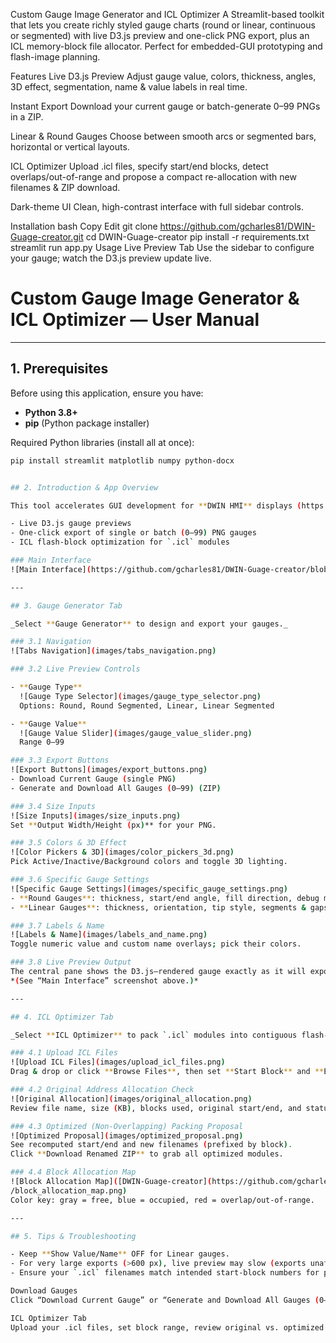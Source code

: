 Custom Gauge Image Generator and ICL Optimizer
A Streamlit-based toolkit that lets you create richly styled gauge charts (round or linear, continuous or segmented) with live D3.js preview and one-click PNG export, plus an ICL memory-block file allocator. Perfect for embedded-GUI prototyping and flash-image planning.

Features
Live D3.js Preview
Adjust gauge value, colors, thickness, angles, 3D effect, segmentation, name & value labels in real time.

Instant Export
Download your current gauge or batch-generate 0–99 PNGs in a ZIP.

Linear & Round Gauges
Choose between smooth arcs or segmented bars, horizontal or vertical layouts.

ICL Optimizer
Upload .icl files, specify start/end blocks, detect overlaps/out-of-range and propose a compact re-allocation with new filenames & ZIP download.

Dark-theme UI
Clean, high-contrast interface with full sidebar controls.

Installation
bash
Copy
Edit
git clone https://github.com/gcharles81/DWIN-Guage-creator.git
cd DWIN-Guage-creator
pip install -r requirements.txt
streamlit run app.py
Usage
Live Preview Tab
Use the sidebar to configure your gauge; watch the D3.js preview update live.

# Custom Gauge Image Generator & ICL Optimizer — User Manual

---

## 1. Prerequisites

Before using this application, ensure you have:

- **Python 3.8+**  
- **pip** (Python package installer)

Required Python libraries (install all at once):
```bash
pip install streamlit matplotlib numpy python-docx


## 2. Introduction & App Overview

This tool accelerates GUI development for **DWIN HMI** displays (https://www.dwin-global.com). It provides:

- Live D3.js gauge previews  
- One-click export of single or batch (0–99) PNG gauges  
- ICL flash-block optimization for `.icl` modules  

### Main Interface  
![Main Interface](https://github.com/gcharles81/DWIN-Guage-creator/blob/1f16d2b116d45fdd24f80595bafcce602e845dc9/images/main_interface.png)

---

## 3. Gauge Generator Tab

_Select **Gauge Generator** to design and export your gauges._

### 3.1 Navigation  
![Tabs Navigation](images/tabs_navigation.png)

### 3.2 Live Preview Controls

- **Gauge Type**  
  ![Gauge Type Selector](images/gauge_type_selector.png)  
  Options: Round, Round Segmented, Linear, Linear Segmented  

- **Gauge Value**  
  ![Gauge Value Slider](images/gauge_value_slider.png)  
  Range 0–99  

### 3.3 Export Buttons  
![Export Buttons](images/export_buttons.png)  
- Download Current Gauge (single PNG)  
- Generate and Download All Gauges (0–99) (ZIP)  

### 3.4 Size Inputs  
![Size Inputs](images/size_inputs.png)  
Set **Output Width/Height (px)** for your PNG.

### 3.5 Colors & 3D Effect  
![Color Pickers & 3D](images/color_pickers_3d.png)  
Pick Active/Inactive/Background colors and toggle 3D lighting.

### 3.6 Specific Gauge Settings  
![Specific Gauge Settings](images/specific_gauge_settings.png)  
- **Round Gauges**: thickness, start/end angle, fill direction, debug markers, tip style, segments & gaps  
- **Linear Gauges**: thickness, orientation, tip style, segments & gaps  

### 3.7 Labels & Name  
![Labels & Name](images/labels_and_name.png)  
Toggle numeric value and custom name overlays; pick their colors.

### 3.8 Live Preview Output  
The central pane shows the D3.js–rendered gauge exactly as it will export.  
*(See “Main Interface” screenshot above.)*

---

## 4. ICL Optimizer Tab

_Select **ICL Optimizer** to pack `.icl` modules into contiguous flash-block ranges._

### 4.1 Upload ICL Files  
![Upload ICL Files](images/upload_icl_files.png)  
Drag & drop or click **Browse Files**, then set **Start Block** and **End Block**.

### 4.2 Original Address Allocation Check  
![Original Allocation](images/original_allocation.png)  
Review file name, size (KB), blocks used, original start/end, and status (Valid vs. error).

### 4.3 Optimized (Non-Overlapping) Packing Proposal  
![Optimized Proposal](images/optimized_proposal.png)  
See recomputed start/end and new filenames (prefixed by block).  
Click **Download Renamed ZIP** to grab all optimized modules.

### 4.4 Block Allocation Map  
![Block Allocation Map]([DWIN-Guage-creator](https://github.com/gcharles81/DWIN-Guage-creator/tree/main)/[images](https://github.com/gcharles81/DWIN-Guage-creator/tree/main/images)
/block_allocation_map.png)  
Color key: gray = free, blue = occupied, red = overlap/out-of-range.

---

## 5. Tips & Troubleshooting

- Keep **Show Value/Name** OFF for Linear gauges.  
- For very large exports (>600 px), live preview may slow (exports unaffected).  
- Ensure your `.icl` filenames match intended start-block numbers for predictable packing.

Download Gauges
Click “Download Current Gauge” or “Generate and Download All Gauges (0–99)”.

ICL Optimizer Tab
Upload your .icl files, set block range, review original vs. optimized allocation, then download the renamed ZIP.
